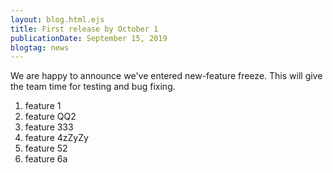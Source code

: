 ```yaml
---
layout: blog.html.ejs
title: First release by October 1
publicationDate: September 15, 2019
blogtag: news
---
```


We are happy to announce we've entered new-feature freeze.  This will give the team time for testing and bug fixing.  

1. feature 1
1. feature QQ2
1. feature 333
1. feature 4zZyZy
1. feature 52
1. feature 6a
